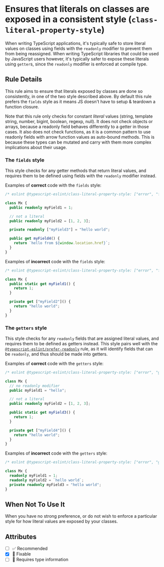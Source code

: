 # Ensures that literals on classes are exposed in a consistent style (`class-literal-property-style`)

When writing TypeScript applications, it's typically safe to store literal
values on classes using fields with the `readonly` modifier to prevent them from
being reassigned. When writing TypeScript libraries that could be used by
JavaScript users however, it's typically safer to expose these literals using
`getter`s, since the `readonly` modifier is enforced at compile type.

## Rule Details

This rule aims to ensure that literals exposed by classes are done so
consistently, in one of the two style described above. By default this rule
prefers the `fields` style as it means JS doesn't have to setup & teardown a
function closure.

Note that this rule only checks for constant _literal_ values (string, template
string, number, bigint, boolean, regexp, null). It does not check objects or
arrays, because a readonly field behaves differently to a getter in those cases.
It also does not check functions, as it is a common pattern to use readonly
fields with arrow function values as auto-bound methods. This is because these
types can be mutated and carry with them more complex implications about their
usage.

### The `fields` style

This style checks for any getter methods that return literal values, and
requires them to be defined using fields with the `readonly` modifier instead.

Examples of **correct** code with the `fields` style:

```ts
/* eslint @typescript-eslint/class-literal-property-style: ["error", "fields"] */

class Mx {
  public readonly myField1 = 1;

  // not a literal
  public readonly myField2 = [1, 2, 3];

  private readonly ["myField3"] = "hello world";

  public get myField4() {
    return `hello from ${window.location.href}`;
  }
}
```

Examples of **incorrect** code with the `fields` style:

```ts
/* eslint @typescript-eslint/class-literal-property-style: ["error", "fields"] */

class Mx {
  public static get myField1() {
    return 1;
  }

  private get ["myField2"]() {
    return "hello world";
  }
}
```

### The `getters` style

This style checks for any `readonly` fields that are assigned literal values,
and requires them to be defined as getters instead. This style pairs well with
the [`@typescript-eslint/prefer-readonly`](prefer-readonly.md) rule, as it will
identify fields that can be `readonly`, and thus should be made into getters.

Examples of **correct** code with the `getters` style:

```ts
/* eslint @typescript-eslint/class-literal-property-style: ["error", "getters"] */

class Mx {
  // no readonly modifier
  public myField1 = "hello";

  // not a literal
  public readonly myField2 = [1, 2, 3];

  public static get myField3() {
    return 1;
  }

  private get ["myField4"]() {
    return "hello world";
  }
}
```

Examples of **incorrect** code with the `getters` style:

```ts
/* eslint @typescript-eslint/class-literal-property-style: ["error", "getters"] */

class Mx {
  readonly myField1 = 1;
  readonly myField2 = `hello world`;
  private readonly myField3 = "hello world";
}
```

## When Not To Use It

When you have no strong preference, or do not wish to enforce a particular style
for how literal values are exposed by your classes.

## Attributes

- [ ] ✅ Recommended
- [x] 🔧 Fixable
- [ ] 💭 Requires type information
